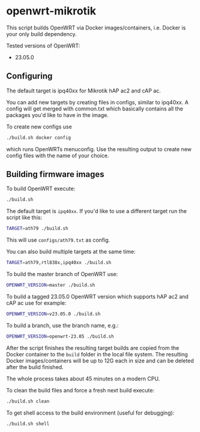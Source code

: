 # openwrt-mikrotik

This script builds OpenWRT via Docker images/containers, i.e. Docker is your only build dependency.

Tested versions of OpenWRT:

* 23.05.0

## Configuring

The default target is ipq40xx for Mikrotik hAP ac2 and cAP ac.

You can add new targets by creating files in configs, similar to ipq40xx. A config will get merged
with common.txt which basically contains all the packages you'd like to have in the image.

To create new configs use

```bash
./build.sh docker config
```

which runs OpenWRTs menuconfig. Use the resulting
output to create new config files with the name of your choice.

## Building firmware images

To build OpenWRT execute:

```bash
./build.sh
```

The default target is `ipq40xx`. If you'd like to use a different target run the script like this:

```bash
TARGET=ath79 ./build.sh
```

This will use `configs/ath79.txt` as config.

You can also build multiple targets at the same time:

```bash
TARGET=ath79,rtl838x,ipq40xx ./build.sh
```


To build the master branch of OpenWRT use:

```bash
OPENWRT_VERSION=master ./build.sh
```

To build a tagged 23.05.0 OpenWRT version which supports hAP ac2 and cAP ac use for example:

```bash
OPENWRT_VERSION=v23.05.0 ./build.sh
```

To build a branch, use the branch name, e.g.:

```bash
OPENWRT_VERSION=openwrt-23.05 ./build.sh
```

After the script finishes the resulting target builds are
copied from the Docker container to the `build` folder in the local
file system. The resulting Docker images/containers will be up to
12G each in size and can be deleted after the build finished.

The whole process takes about 45 minutes on a modern CPU.

To clean the build files and force a fresh next build execute:

```bash
./build.sh clean
```

To get shell access to the build environment (useful for debugging):

```bash
./build.sh shell
```
